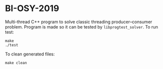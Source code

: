 # BI-OSY-2019

Multi-thread C++ program to solve classic threading producer–consumer problem. Program is made so it can be tested by `libprogtest_solver`.
To run test:
```
make
./test
```
To clean generated files:
```
make clean
```